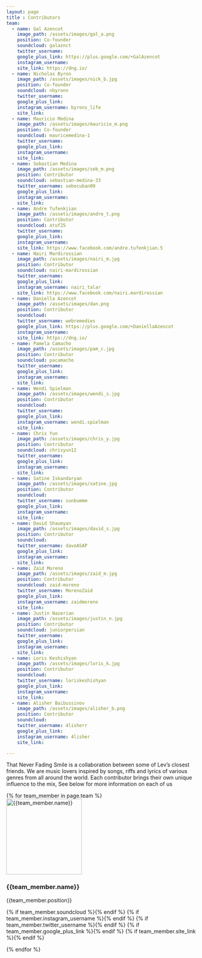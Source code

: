 ```yaml
---
layout: page
title : Contributors
team:
  - name: Gal Azencot
    image_path: /assets/images/gal_a.png
    position: Co-founder
    soundcloud: galaznct
    twitter_username:
    google_plus_link: https://plus.google.com/+GalAzencot
    instagram_username:
    site_link: https://dng.io/
  - name: Nicholas Byron
    image_path: /assets/images/nick_b.jpg
    position: Co-founder
    soundcloud: nbyronn
    twitter_username:
    google_plus_link:
    instagram_username: byrons_life
    site_link:
  - name: Mauricio Medina
    image_path: /assets/images/mauricio_m.png
    position: Co-founder
    soundcloud: mauricemedina-1
    twitter_username:
    google_plus_link:
    instagram_username:
    site_link:
  - name: Sebastian Medina
    image_path: /assets/images/seb_m.png
    position: Contributor
    soundcloud: sebastian-medina-33
    twitter_username: sebocuban09
    google_plus_link:
    instagram_username:
    site_link:
  - name: Andre Tufenkjian
    image_path: /assets/images/andre_t.png
    position: Contributor
    soundcloud: atuf25
    twitter_username:
    google_plus_link:
    instagram_username:
    site_link: https://www.facebook.com/andre.tufenkjian.5
  - name: Nairi Mardirossian
    image_path: /assets/images/nairi_m.jpg
    position: Contributor
    soundcloud: nairi-mardirossian
    twitter_username:
    google_plus_link:
    instagram_username: nairi_talar
    site_link: https://www.facebook.com/nairi.mardirossian
  - name: Daniella Azencot
    image_path: /assets/images/dan.png
    position: Contributor
    soundcloud:
    twitter_username: webremedies
    google_plus_link: https://plus.google.com/+DaniellaAzencot
    instagram_username:
    site_link: https://dng.io/
  - name: Pamela Camacho
    image_path: /assets/images/pam_c.jpg
    position: Contributor
    soundcloud: pacamacho
    twitter_username:
    google_plus_link:
    instagram_username:
    site_link:
  - name: Wendi Spielman
    image_path: /assets/images/wendi_s.jpg
    position: Contributor
    soundcloud:
    twitter_username:
    google_plus_link:
    instagram_username: wendi.spielman
    site_link:
  - name: Chris Yun
    image_path: /assets/images/chris_y.jpg
    position: Contributor
    soundcloud: chrisyun12
    twitter_username:
    google_plus_link:
    instagram_username:
    site_link:
  - name: Satine Iskandaryan
    image_path: /assets/images/satine.jpg
    position: Contributor
    soundcloud:
    twitter_username: sunbummm
    google_plus_link:
    instagram_username:
    site_link:
  - name: David Shaumyan
    image_path: /assets/images/david_s.jpg
    position: Contributor
    soundcloud:
    twitter_username: davoASAP
    google_plus_link:
    instagram_username:
    site_link:
  - name: Zaid Moreno
    image_path: /assets/images/zaid_m.jpg
    position: Contributor
    soundcloud: zaid-moreno
    twitter_username: MorenoZaid
    google_plus_link:
    instagram_username: zaidmoreno
    site_link:
  - name: Justin Nazerian
    image_path: /assets/images/justin_n.jpg
    position: Contributor
    soundcloud: juniorpersian
    twitter_username:
    google_plus_link:
    instagram_username:
    site_link:
  - name: Loris Keshishyan
    image_path: /assets/images/loris_k.jpg
    position: Contributor
    soundcloud:
    twitter_username: loriskeshishyan
    google_plus_link:
    instagram_username:
    site_link:
  - name: Alisher Baibussinov
    image_path: /assets/images/alisher_b.png
    position: Contributor
    soundcloud:
    twitter_username: 4lisherr
    google_plus_link:
    instagram_username: 4lisher
    site_link:

---
```

That Never Fading Smile is a collaboration between some of Lev’s closest friends. We are music lovers inspired by songs, riffs and lyrics of various genres from all around the world. Each contributor brings their own unique influence to the mix, See below for more information on each of us

<section class="alternate">
		{% for team_member in page.team %}
		<div class="tprofile">
			<img src="{{team_member.image_path}}" width="200" height="200" alt="{{team_member.name}}">
			<h3>{{team_member.name}}</h3>
			<p>{{team_member.position}}</p>
      <p id="icons">
        {% if team_member.soundcloud %}<a href="https://soundcloud.com/{{team_member.soundcloud}}" target="_new"><i class="fa fa-soundcloud"></i></a>{% endif %}
        {% if team_member.instagram_username %}<a href="https://instagram.com/{{ team_member.instagram_username }}" target="_new"><i class="fa fa-instagram"></i></a>{% endif %}
        {% if team_member.twitter_username %}<a href="https://www.twitter.com/{{ team_member.twitter_username }}" target="_new"><i class="fa fa-twitter"></i></a>{% endif %}
        {% if team_member.google_plus_link %}<a href="{{ team_member.google_plus_link }}" target="_new"><i class="fa fa-google-plus"></i></a>{% endif %}
        {% if team_member.site_link %}<a href="{{ team_member.site_link }}" target="_new"><i class="fa fa-link"></i></a>{% endif %}
      </p>
		</div>
		{% endfor %}
</section>
